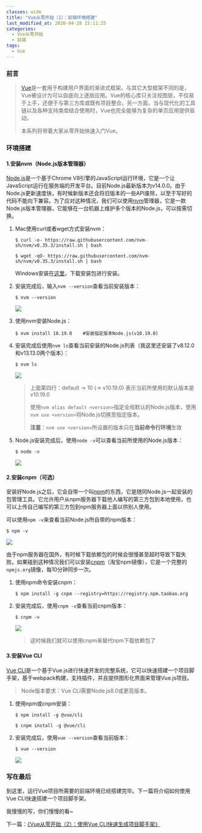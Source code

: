 ```yaml
---
classes: wide
title: "Vue从零开始（1）：前端环境搭建"
last_modified_at: 2020-04-28 15:11:25
categories:
  - Vue从零开始
  - 前端
tags:
  - Vue
---
```


### 前言

> [Vue](https://cn.vuejs.org/)是一套用于构建用户界面的渐进式框架。与其它大型框架不同的是，Vue被设计为可以自底向上逐层应用。Vue的核心库只关注视图层，不仅易于上手，还便于与第三方库或既有项目整合。另一方面，当与现代化的工具链以及各种支持类库结合使用时，Vue也完全能够为复杂的单页应用提供驱动。
>
> 本系列将带着大家从零开始快速入门Vue。

### 环境搭建

#### 1.安装nvm（Node.js版本管理器）

[Node.js](https://nodejs.org/)是一个基于Chrome V8引擎的JavaScript运行环境，它是一个让JavaScript运行在服务端的开发平台。目前Node.js最新版本为v14.0.0。由于Node.js更新速度快，有时候新版本还会将旧版本的一些API废除，以至于写好的代码不能向下兼容。为了应对这种情况，我们可以使用[nvm](https://github.com/nvm-sh/nvm)管理器，它是一款Node.js版本管理器，它能够在一台机器上维护多个版本的Node.js，可以按需切换。

1. Mac使用curl或者wget方式安装nvm：

   ```shell
   $ curl -o- https://raw.githubusercontent.com/nvm-sh/nvm/v0.35.3/install.sh | bash
   ```

   ```shell
   $ wget -qO- https://raw.githubusercontent.com/nvm-sh/nvm/v0.35.3/install.sh | bash
   ```

   Windows安装在[这里](https://github.com/coreybutler/nvm-windows/releases)，下载安装包进行安装。

2. 安装完成后，输入`nvm --version`查看当前安装版本：

   ```shell
   $ nvm --version
   ```

   ![](https://blog.ricardolsw.com/image/9UwS4Fm4Gv9VmCWd9QvJHKyNO50lll4P.jpg)

3. 使用nvm安装Node.js：

   ```shell
   $ nvm install 10.19.0 	#安装指定版本Node.js(v10.19.0)
   ```

4. 安装完成后使用`nvm ls`查看当前安装的Node.js列表（我这里还安装了v8.12.0和v13.13.0两个版本）：

   ```shell
   $ nvm ls
   ```

   ![](https://blog.ricardolsw.com/image/GSOSrnahPh8NoujpCnYXLNgneL55Rzsd.jpg)

   > 上面第四行：default -> 10 (-> v10.19.0) 表示当前所使用的默认版本是v10.19.0
   >
   > 使用`nvm alias default <version>`指定全局默认的Node.js版本，使用`nvm use <version>`将Node.js切换至指定版本。
   >
   > **注意**：`nvm use <version>`所设置的版本只在**当前命令行环境**生效

5. Node.js安装完成后，使用`node -v`可以查看当前所使用的Node.js版本：

   ```shell
   $ node -v
   ```

   ![](https://blog.ricardolsw.com/image/KmYCYrAhxgJRk85nIykYJzVrhjLYe8Qa.jpg)

#### 2.安装cnpm（可选）

安装好Node.js之后，它会自带一个叫[npm](https://www.npmjs.com/)的东西，它是随同Node.js一起安装的包管理工具。它允许用户从npm服务器下载他人编写的第三方包到本地使用，也可以上传自己编写的第三方包到npm服务器上面以供别人使用。

可以使用`npm -v`来查看当前Node.js所自带的npm版本：

```shell
$ npm -v
```

![](https://blog.ricardolsw.com/image/brxhU5ZnxMw0bhqB4dshWAudwGM1dSkT.jpg)

由于npm服务器在国外，有时候下载依赖包的时候会很慢甚至超时导致下载失败。如果碰到这种情况我们可以安装[cnpm](https://developer.aliyun.com/mirror/NPM?from=tnpm)（淘宝npm镜像），它是一个完整的`npmjs.org`镜像，每10分钟同步一次。

1. 使用npm命令安装cnpm：

   ```shell
   $ npm install -g cnpm --registry=https://registry.npm.taobao.org
   ```

2. 安装完成后，使用`cnpm -v`查看当前cnpm版本：

   ```shell
   $ cnpm -v
   ```

   ![](https://blog.ricardolsw.com/image/053leawrdSEXCOA1C1p4cPLwyphge8GR.jpg)

   > 这时候我们就可以使用cnpm来替代npm下载依赖包了

#### 3.安装Vue CLI

[Vue CLI](https://cli.vuejs.org/zh/)是一个基于Vue.js进行快速开发的完整系统，它可以快速搭建一个项目脚手架，基于webpack构建，支持插件，并且提供图形化界面来管理Vue.js项目。

> Node版本要求：Vue CLI需要Node.js8.0或更高版本。

1. 使用npm或cnpm安装：

   ```shell
   $ npm install -g @vue/cli
   ```

   ```shell
   $ cnpm install -g @vue/cli
   ```

2. 安装完成后，使用`vue --version`查看当前版本：

   ```shell
   $ vue --version
   ```

   ![](https://blog.ricardolsw.com/image/UCA2F8hhmYw7jbayyoh9lPutBLH17o2d.jpg)

### 写在最后

到这里，运行Vue项目所需要的前端环境已经搭建完毕。下一篇将介绍如何使用Vue CLI快速搭建一个项目脚手架。

我慢慢的写，你们慢慢的看~

下一篇：[《Vue从零开始（2）：使用Vue CLI快速生成项目脚手架》](https://ricardolsw.github.io/vue%E4%BB%8E%E9%9B%B6%E5%BC%80%E5%A7%8B/Vue%E4%BB%8E%E9%9B%B6%E5%BC%80%E5%A7%8B-2-%E4%BD%BF%E7%94%A8Vue-CLI%E5%BF%AB%E9%80%9F%E7%94%9F%E6%88%90%E9%A1%B9%E7%9B%AE%E8%84%9A%E6%89%8B%E6%9E%B6/)